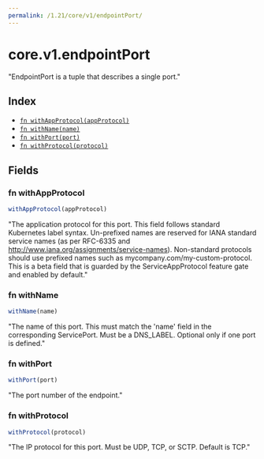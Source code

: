 ```yaml
---
permalink: /1.21/core/v1/endpointPort/
---
```


# core.v1.endpointPort

"EndpointPort is a tuple that describes a single port."

## Index

* [`fn withAppProtocol(appProtocol)`](#fn-withappprotocol)
* [`fn withName(name)`](#fn-withname)
* [`fn withPort(port)`](#fn-withport)
* [`fn withProtocol(protocol)`](#fn-withprotocol)

## Fields

### fn withAppProtocol

```ts
withAppProtocol(appProtocol)
```

"The application protocol for this port. This field follows standard Kubernetes label syntax. Un-prefixed names are reserved for IANA standard service names (as per RFC-6335 and http://www.iana.org/assignments/service-names). Non-standard protocols should use prefixed names such as mycompany.com/my-custom-protocol. This is a beta field that is guarded by the ServiceAppProtocol feature gate and enabled by default."

### fn withName

```ts
withName(name)
```

"The name of this port.  This must match the 'name' field in the corresponding ServicePort. Must be a DNS_LABEL. Optional only if one port is defined."

### fn withPort

```ts
withPort(port)
```

"The port number of the endpoint."

### fn withProtocol

```ts
withProtocol(protocol)
```

"The IP protocol for this port. Must be UDP, TCP, or SCTP. Default is TCP."